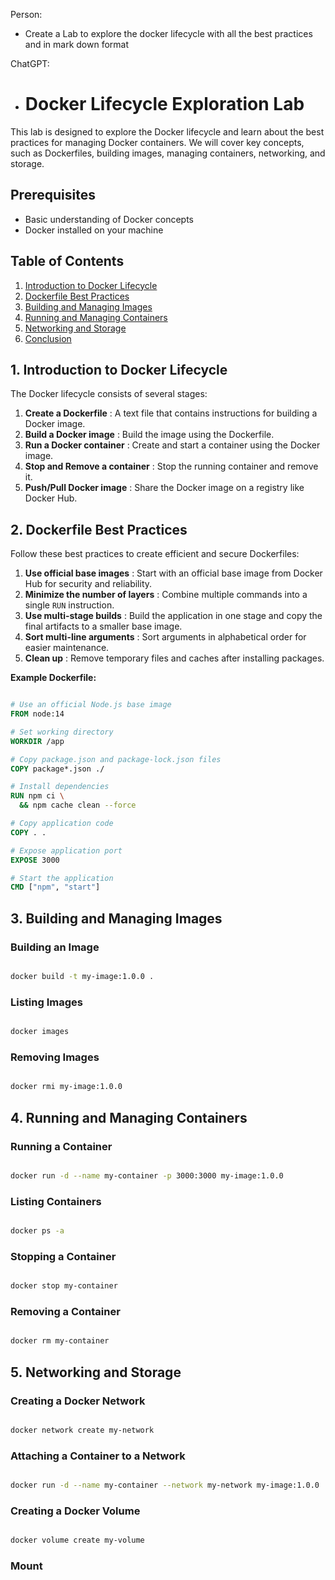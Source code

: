 
Person: 
- Create a Lab to explore the docker lifecycle with all the best practices and in mark down format

ChatGPT: 
- # Docker Lifecycle Exploration Lab

This lab is designed to explore the Docker lifecycle and learn about the best practices for managing Docker containers. We will cover key concepts, such as Dockerfiles, building images, managing containers, networking, and storage.
## Prerequisites
- Basic understanding of Docker concepts
- Docker installed on your machine
## Table of Contents 
1. [Introduction to Docker Lifecycle](https://chat.openai.com/chat?model=gpt-4#introduction) 
2. [Dockerfile Best Practices](https://chat.openai.com/chat?model=gpt-4#dockerfile-best-practices) 
3. [Building and Managing Images](https://chat.openai.com/chat?model=gpt-4#building-and-managing-images) 
4. [Running and Managing Containers](https://chat.openai.com/chat?model=gpt-4#running-and-managing-containers) 
5. [Networking and Storage](https://chat.openai.com/chat?model=gpt-4#networking-and-storage) 
6. [Conclusion](https://chat.openai.com/chat?model=gpt-4#conclusion)

<a name="introduction"></a>
## 1. Introduction to Docker Lifecycle

The Docker lifecycle consists of several stages: 
1. **Create a Dockerfile** : A text file that contains instructions for building a Docker image. 
2. **Build a Docker image** : Build the image using the Dockerfile. 
3. **Run a Docker container** : Create and start a container using the Docker image. 
4. **Stop and Remove a container** : Stop the running container and remove it. 
5. **Push/Pull Docker image** : Share the Docker image on a registry like Docker Hub.

<a name="dockerfile-best-practices"></a>
## 2. Dockerfile Best Practices

Follow these best practices to create efficient and secure Dockerfiles: 
1. **Use official base images** : Start with an official base image from Docker Hub for security and reliability. 
2. **Minimize the number of layers** : Combine multiple commands into a single `RUN` instruction. 
3. **Use multi-stage builds** : Build the application in one stage and copy the final artifacts to a smaller base image. 
4. **Sort multi-line arguments** : Sort arguments in alphabetical order for easier maintenance. 
5. **Clean up** : Remove temporary files and caches after installing packages.

**Example Dockerfile:** 

```Dockerfile

# Use an official Node.js base image
FROM node:14

# Set working directory
WORKDIR /app

# Copy package.json and package-lock.json files
COPY package*.json ./

# Install dependencies
RUN npm ci \
  && npm cache clean --force

# Copy application code
COPY . .

# Expose application port
EXPOSE 3000

# Start the application
CMD ["npm", "start"]
```



<a name="building-and-managing-images"></a>
## 3. Building and Managing Images
### Building an Image

```bash

docker build -t my-image:1.0.0 .
```


### Listing Images

```bash

docker images
```


### Removing Images

```bash

docker rmi my-image:1.0.0
```



<a name="running-and-managing-containers"></a>
## 4. Running and Managing Containers
### Running a Container

```bash

docker run -d --name my-container -p 3000:3000 my-image:1.0.0
```


### Listing Containers

```bash

docker ps -a
```


### Stopping a Container

```bash

docker stop my-container
```


### Removing a Container

```bash

docker rm my-container
```



<a name="networking-and-storage"></a>
## 5. Networking and Storage
### Creating a Docker Network

```bash

docker network create my-network
```


### Attaching a Container to a Network

```bash

docker run -d --name my-container --network my-network my-image:1.0.0
```


### Creating a Docker Volume

```bash

docker volume create my-volume
```


### Mount
